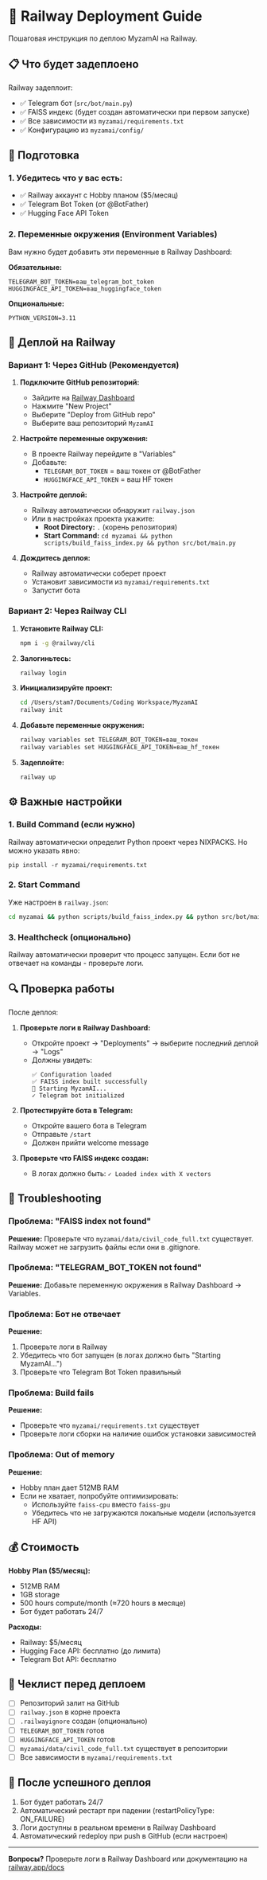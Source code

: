 # 🚂 Railway Deployment Guide

Пошаговая инструкция по деплою MyzamAI на Railway.

## 📋 Что будет задеплоено

Railway задеплоит:
- ✅ Telegram бот (`src/bot/main.py`)
- ✅ FAISS индекс (будет создан автоматически при первом запуске)
- ✅ Все зависимости из `myzamai/requirements.txt`
- ✅ Конфигурацию из `myzamai/config/`

## 🔧 Подготовка

### 1. Убедитесь что у вас есть:
- ✅ Railway аккаунт с Hobby планом ($5/месяц)
- ✅ Telegram Bot Token (от @BotFather)
- ✅ Hugging Face API Token

### 2. Переменные окружения (Environment Variables)

Вам нужно будет добавить эти переменные в Railway Dashboard:

**Обязательные:**
```
TELEGRAM_BOT_TOKEN=ваш_telegram_bot_token
HUGGINGFACE_API_TOKEN=ваш_huggingface_token
```

**Опциональные:**
```
PYTHON_VERSION=3.11
```

## 🚀 Деплой на Railway

### Вариант 1: Через GitHub (Рекомендуется)

1. **Подключите GitHub репозиторий:**
   - Зайдите на [Railway Dashboard](https://railway.app)
   - Нажмите "New Project"
   - Выберите "Deploy from GitHub repo"
   - Выберите ваш репозиторий `MyzamAI`

2. **Настройте переменные окружения:**
   - В проекте Railway перейдите в "Variables"
   - Добавьте:
     - `TELEGRAM_BOT_TOKEN` = ваш токен от @BotFather
     - `HUGGINGFACE_API_TOKEN` = ваш HF токен

3. **Настройте деплой:**
   - Railway автоматически обнаружит `railway.json`
   - Или в настройках проекта укажите:
     - **Root Directory:** `.` (корень репозитория)
     - **Start Command:** `cd myzamai && python scripts/build_faiss_index.py && python src/bot/main.py`

4. **Дождитесь деплоя:**
   - Railway автоматически соберет проект
   - Установит зависимости из `myzamai/requirements.txt`
   - Запустит бота

### Вариант 2: Через Railway CLI

1. **Установите Railway CLI:**
   ```bash
   npm i -g @railway/cli
   ```

2. **Залогиньтесь:**
   ```bash
   railway login
   ```

3. **Инициализируйте проект:**
   ```bash
   cd /Users/stam7/Documents/Coding Workspace/MyzamAI
   railway init
   ```

4. **Добавьте переменные окружения:**
   ```bash
   railway variables set TELEGRAM_BOT_TOKEN=ваш_токен
   railway variables set HUGGINGFACE_API_TOKEN=ваш_hf_токен
   ```

5. **Задеплойте:**
   ```bash
   railway up
   ```

## ⚙️ Важные настройки

### 1. Build Command (если нужно)
Railway автоматически определит Python проект через NIXPACKS. Но можно указать явно:
```
pip install -r myzamai/requirements.txt
```

### 2. Start Command
Уже настроен в `railway.json`:
```bash
cd myzamai && python scripts/build_faiss_index.py && python src/bot/main.py
```

### 3. Healthcheck (опционально)
Railway автоматически проверит что процесс запущен. Если бот не отвечает на команды - проверьте логи.

## 🔍 Проверка работы

После деплоя:

1. **Проверьте логи в Railway Dashboard:**
   - Откройте проект → "Deployments" → выберите последний деплой → "Logs"
   - Должны увидеть:
     ```
     ✅ Configuration loaded
     ✅ FAISS index built successfully
     🚀 Starting MyzamAI...
     ✓ Telegram bot initialized
     ```

2. **Протестируйте бота в Telegram:**
   - Откройте вашего бота в Telegram
   - Отправьте `/start`
   - Должен прийти welcome message

3. **Проверьте что FAISS индекс создан:**
   - В логах должно быть: `✓ Loaded index with X vectors`

## 🐛 Troubleshooting

### Проблема: "FAISS index not found"
**Решение:** Проверьте что `myzamai/data/civil_code_full.txt` существует. Railway может не загрузить файлы если они в .gitignore.

### Проблема: "TELEGRAM_BOT_TOKEN not found"
**Решение:** Добавьте переменную окружения в Railway Dashboard → Variables.

### Проблема: Бот не отвечает
**Решение:**
1. Проверьте логи в Railway
2. Убедитесь что бот запущен (в логах должно быть "Starting MyzamAI...")
3. Проверьте что Telegram Bot Token правильный

### Проблема: Build fails
**Решение:**
- Проверьте что `myzamai/requirements.txt` существует
- Проверьте логи сборки на наличие ошибок установки зависимостей

### Проблема: Out of memory
**Решение:**
- Hobby план дает 512MB RAM
- Если не хватает, попробуйте оптимизировать:
  - Используйте `faiss-cpu` вместо `faiss-gpu`
  - Убедитесь что не загружаются локальные модели (используется HF API)

## 💰 Стоимость

**Hobby Plan ($5/месяц):**
- 512MB RAM
- 1GB storage
- 500 hours compute/month (≈720 hours в месяце)
- Бот будет работать 24/7

**Расходы:**
- Railway: $5/месяц
- Hugging Face API: бесплатно (до лимита)
- Telegram Bot API: бесплатно

## 📝 Чеклист перед деплоем

- [ ] Репозиторий залит на GitHub
- [ ] `railway.json` в корне проекта
- [ ] `.railwayignore` создан (опционально)
- [ ] `TELEGRAM_BOT_TOKEN` готов
- [ ] `HUGGINGFACE_API_TOKEN` готов
- [ ] `myzamai/data/civil_code_full.txt` существует в репозитории
- [ ] Все зависимости в `myzamai/requirements.txt`

## 🎉 После успешного деплоя

1. Бот будет работать 24/7
2. Автоматический рестарт при падении (restartPolicyType: ON_FAILURE)
3. Логи доступны в реальном времени в Railway Dashboard
4. Автоматический redeploy при push в GitHub (если настроен)

---

**Вопросы?** Проверьте логи в Railway Dashboard или документацию на [railway.app/docs](https://railway.app/docs)

